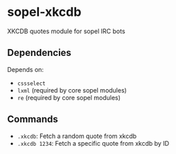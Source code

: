 # sopel-xkcdb

XKCDB quotes module for sopel IRC bots

## Dependencies

Depends on:
* `cssselect`
* `lxml` (required by core sopel modules)
* `re` (required by core sopel modules)

## Commands

* `.xkcdb`: Fetch a random quote from xkcdb
* `.xkcdb 1234`: Fetch a specific quote from xkcdb by ID

